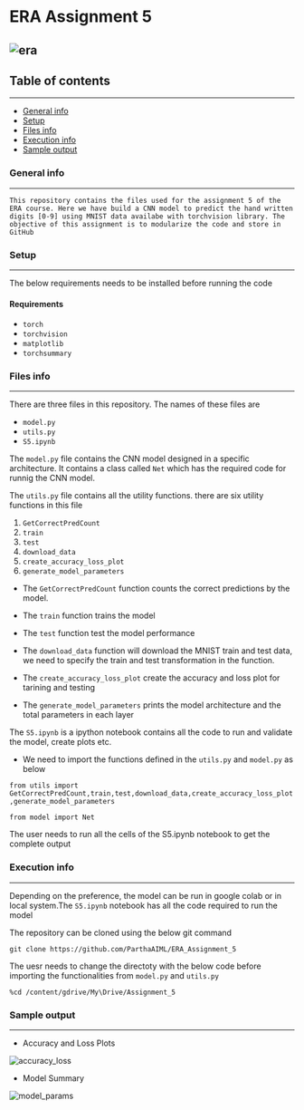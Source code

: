 
# ERA Assignment 5


![era](https://github.com/ParthaAIML/ERA_Assignment_5/assets/100613266/71a005f6-ce58-42c9-96f8-4d0954db54bd)
---

## Table of contents
---
* [General info](#general-info)
* [Setup](#setup)
* [Files info](#files-ino)
* [Execution info](#execution-info)
* [Sample output](#sample-output)

### General info
---
`This repository contains the files used for the assignment 5 of the ERA course. Here we have build a CNN model to predict the hand written digits [0-9] using MNIST data availabe with torchvision library. The objective of this assignment is to modularize the code and store in GitHub`

### Setup
---
The below requirements needs to be installed before running the code

#### Requirements
* `torch`
* `torchvision`
* `matplotlib`
* `torchsummary`

### Files info
---
There are three files in this repository. The names of these files are 
* `model.py`
* `utils.py`
* `S5.ipynb`

The `model.py` file contains the CNN model designed in a specific architecture. It contains a class called `Net` which has the required code for runnig the CNN model.

The `utils.py` file contains all the utility functions. there are six utility functions in this file

 1. `GetCorrectPredCount`
 2. `train`
 3. `test`
 4. `download_data`
 5. `create_accuracy_loss_plot`
 6. `generate_model_parameters`
 
 * The `GetCorrectPredCount` function counts the correct predictions by the model.
 
 * The  `train` function trains the model
 
 * The  `test` function test the model performance

 * The  `download_data` function will download the MNIST train and test data, we need to specify the train and test transformation in the function.

 * The `create_accuracy_loss_plot` create the accuracy and loss plot for tarining and testing

 * The `generate_model_parameters` prints the model architecture and the total parameters in each layer

The `S5.ipynb` is a ipython notebook contains all the code to run and validate the model, create plots etc.

 * We need to import the functions defined in the `utils.py` and `model.py` as below

  `from utils import  GetCorrectPredCount,train,test,download_data,create_accuracy_loss_plot,generate_model_parameters`

  `from model import Net`
  
  The user needs to run all the cells of the S5.ipynb notebook to get the complete output

### Execution info
---
Depending on the preference, the model can be run in google colab or in local system.The `S5.ipynb` notebook has all the code required to run the model

The repository can be cloned using the below git command

`git clone https://github.com/ParthaAIML/ERA_Assignment_5`

The uesr needs to change the directoty with the below code before importing the functionalities from `model.py` and `utils.py`

`%cd /content/gdrive/My\Drive/Assignment_5` 

### Sample output
---
* Accuracy and Loss Plots

![accuracy_loss](https://github.com/ParthaAIML/ERA_Assignment_5/assets/100613266/f8330383-97db-438d-ae74-fb9431c1bfdb)

* Model Summary

![model_params](https://github.com/ParthaAIML/ERA_Assignment_5/assets/100613266/496e096d-7e42-4000-b74d-251f6f25399e)






